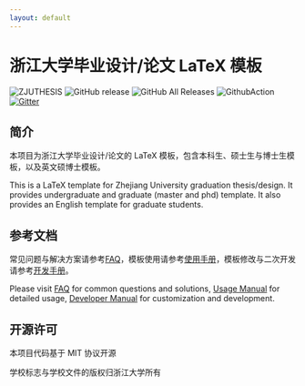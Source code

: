```yaml
---
layout: default
---
```


# 浙江大学毕业设计/论文 LaTeX 模板
![ZJUTHESIS](https://img.shields.io/badge/zjuthesis-latex-blue.svg)
![GitHub release](https://img.shields.io/github/release/TheNetAdmin/zjuthesis.svg?label=version&style=popout)
![GitHub All Releases](https://img.shields.io/github/downloads/thenetadmin/zjuthesis/total.svg?color=blue&style=popout)
![GithubAction](https://github.com/TheNetAdmin/zjuthesis/workflows/Build%20Tests/badge.svg)
[![Gitter](https://badges.gitter.im/zjuthesis/community.svg)](https://gitter.im/zjuthesis/community?utm_source=badge&utm_medium=badge&utm_campaign=pr-badge)

## 简介

本项目为浙江大学毕业设计/论文的 LaTeX 模板，包含本科生、硕士生与博士生模板，以及英文硕博士模板。

This is a LaTeX template for Zhejiang University graduation thesis/design.
It provides undergraduate and graduate (master and phd) template.
It also provides an English template for graduate students.

## 参考文档

常见问题与解决方案请参考[FAQ](./FAQ.html)，模板使用请参考[使用手册](./usage.html)，模板修改与二次开发请参考[开发手册](./develop.html)。

Please visit [FAQ](./FAQ.html) for common questions and solutions, [Usage Manual](./usage.html) for detailed usage, [Developer Manual](./develop.html) for customization and development.

## 开源许可

本项目代码基于 MIT 协议开源

学校标志与学校文件的版权归浙江大学所有
